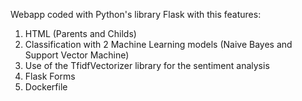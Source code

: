 Webapp coded with Python's library Flask with this features:
1. HTML (Parents and Childs)
2. Classification with 2 Machine Learning models (Naive Bayes and Support Vector Machine)
3. Use of the TfidfVectorizer library for the sentiment analysis
4. Flask Forms
5. Dockerfile 
